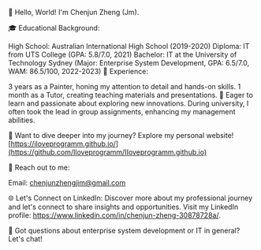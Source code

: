 👋 Hello, World! I'm Chenjun Zheng (Jm).

🎓 Educational Background:

High School: Australian International High School (2019-2020)
Diploma: IT from UTS College (GPA: 5.8/7.0, 2021)
Bachelor: IT at the University of Technology Sydney (Major: Enterprise System Development, GPA: 6.5/7.0, WAM: 86.5/100, 2022-2023)
🔧 Experience:

3 years as a Painter, honing my attention to detail and hands-on skills.
1 month as a Tutor, creating teaching materials and presentations.
🌟 Eager to learn and passionate about exploring new innovations. During university, I often took the lead in group assignments, enhancing my management abilities.

🌟 Want to dive deeper into my journey? Explore my personal website! [https://iloveprogramm.github.io/](https://github.com/Iloveprogramm/IIoveprogramm.github.io)

📩 Reach out to me:

Email: chenjunzhengjim@gmail.com


🌐 Let's Connect on LinkedIn:
Discover more about my professional journey and let's connect to share insights and opportunities. Visit my LinkedIn profile: https://www.linkedin.com/in/chenjun-zheng-30878728a/.

🤔 Got questions about enterprise system development or IT in general? Let's chat!
